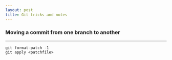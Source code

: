 ```yaml
---
layout: post
title: Git tricks and notes
---
```

### Moving a commit from one branch to another
-----

    git format-patch -1
    git apply <patchfile>


